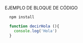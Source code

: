 EJEMPLO DE BLOQUE DE CÓDIGO

```bash
  npm install
```

```javascript
  function decirHola (){
    console.log('Hola')
  }
```
